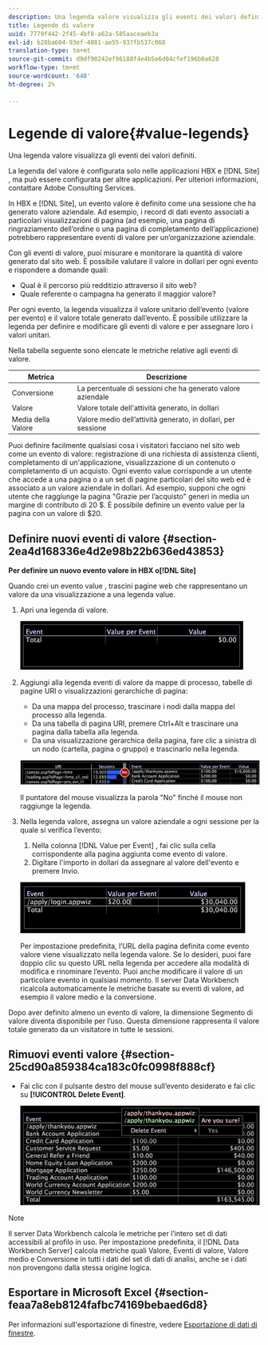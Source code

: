 ```yaml
---
description: Una legenda valore visualizza gli eventi dei valori definiti.
title: Legende di valore
uuid: 7779f442-2f45-4bf8-a62a-585aaceaeb3a
exl-id: b28ba604-93ef-4081-ae55-937fb537c068
translation-type: tm+mt
source-git-commit: d9df90242ef96188f4e4b5e6d04cfef196b0a628
workflow-type: tm+mt
source-wordcount: '648'
ht-degree: 2%

---
```


# Legende di valore{#value-legends}

Una legenda valore visualizza gli eventi dei valori definiti.

La legenda del valore è configurata solo nelle applicazioni HBX e [!DNL Site] , ma può essere configurata per altre applicazioni. Per ulteriori informazioni, contattare Adobe Consulting Services.

In HBX e [!DNL Site], un evento valore è definito come una sessione che ha generato valore aziendale. Ad esempio, i record di dati evento associati a particolari visualizzazioni di pagina (ad esempio, una pagina di ringraziamento dell’ordine o una pagina di completamento dell’applicazione) potrebbero rappresentare eventi di valore per un’organizzazione aziendale.

Con gli eventi di valore, puoi misurare e monitorare la quantità di valore generato dal sito web. È possibile valutare il valore in dollari per ogni evento e rispondere a domande quali:

* Qual è il percorso più redditizio attraverso il sito web?
* Quale referente o campagna ha generato il maggior valore?

Per ogni evento, la legenda visualizza il valore unitario dell’evento (valore per evento) e il valore totale generato dall’evento. È possibile utilizzare la legenda per definire e modificare gli eventi di valore e per assegnare loro i valori unitari.

Nella tabella seguente sono elencate le metriche relative agli eventi di valore.

| Metrica | Descrizione |
|---|---|
| Conversione | La percentuale di sessioni che ha generato valore aziendale |
| Valore | Valore totale dell&#39;attività generato, in dollari |
| Media della Valore | Valore medio dell’attività generato, in dollari, per sessione |

Puoi definire facilmente qualsiasi cosa i visitatori facciano nel sito web come un evento di valore: registrazione di una richiesta di assistenza clienti, completamento di un&#39;applicazione, visualizzazione di un contenuto o completamento di un acquisto. Ogni evento value corrisponde a un utente che accede a una pagina o a un set di pagine particolari del sito web ed è associato a un valore aziendale in dollari. Ad esempio, supponi che ogni utente che raggiunge la pagina &quot;Grazie per l’acquisto&quot; generi in media un margine di contributo di 20 $. È possibile definire un evento value per la pagina con un valore di $20.

## Definire nuovi eventi di valore {#section-2ea4d168336e4d2e98b22b636ed43853}

**Per definire un nuovo evento valore in HBX o[!DNL Site]**

Quando crei un evento value , trascini pagine web che rappresentano un valore da una visualizzazione a una legenda value.

1. Apri una legenda di valore.

   ![](assets/lgd_ValueLegend.png)

1. Aggiungi alla legenda eventi di valore da mappe di processo, tabelle di pagine URI o visualizzazioni gerarchiche di pagina:

   * Da una mappa del processo, trascinare i nodi dalla mappa del processo alla legenda.
   * Da una tabella di pagina URI, premere Ctrl+Alt e trascinare una pagina dalla tabella alla legenda.
   * Da una visualizzazione gerarchica della pagina, fare clic a sinistra di un nodo (cartella, pagina o gruppo) e trascinarlo nella legenda.

   ![](assets/client-leg.png)

   Il puntatore del mouse visualizza la parola &quot;No&quot; finché il mouse non raggiunge la legenda.

1. Nella legenda valore, assegna un valore aziendale a ogni sessione per la quale si verifica l’evento:

   1. Nella colonna [!DNL Value per Event] , fai clic sulla cella corrispondente alla pagina aggiunta come evento di valore.
   1. Digitare l&#39;importo in dollari da assegnare al valore dell&#39;evento e premere Invio.

   ![](assets/lgd_ValueLegend_Value.png)

   Per impostazione predefinita, l’URL della pagina definita come evento valore viene visualizzato nella legenda valore. Se lo desideri, puoi fare doppio clic su questo URL nella legenda per accedere alla modalità di modifica e rinominare l’evento. Puoi anche modificare il valore di un particolare evento in qualsiasi momento. Il server Data Workbench ricalcola automaticamente le metriche basate su eventi di valore, ad esempio il valore medio e la conversione.

Dopo aver definito almeno un evento di valore, la dimensione Segmento di valore diventa disponibile per l’uso. Questa dimensione rappresenta il valore totale generato da un visitatore in tutte le sessioni.

## Rimuovi eventi valore {#section-25cd90a859384ca183c0fc0998f888cf}

* Fai clic con il pulsante destro del mouse sull’evento desiderato e fai clic su **[!UICONTROL Delete Event]**.

   ![](assets/lgd_ValueLegend_deleteEvent.png)

>[!NOTE]
>
>Il server Data Workbench calcola le metriche per l’intero set di dati accessibili al profilo in uso. Per impostazione predefinita, il [!DNL Data Workbench Server] calcola metriche quali Valore, Eventi di valore, Valore medio e Conversione in tutti i dati del set di dati di analisi, anche se i dati non provengono dalla stessa origine logica.

## Esportare in Microsoft Excel {#section-feaa7a8eb8124fafbc74169bebaed6d8}

Per informazioni sull&#39;esportazione di finestre, vedere [Esportazione di dati di finestre](../../../../home/c-get-started/c-wk-win-wksp/c-exp-win-data.md#concept-8df61d64ed434cc5a499023c44197349).
